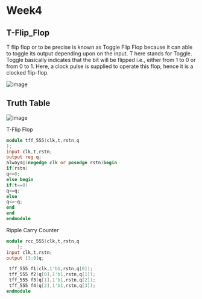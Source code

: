 # Week4
## T-Flip_Flop
T flip flop or to be precise is known as Toggle Flip Flop because it can able to toggle its output depending upon on the input.
T here stands for Toggle. Toggle basically indicates that the bit will be flipped i.e., either from 1 to 0 or from 0 to 1.
Here, a clock pulse is supplied to operate this flop, hence it is a clocked flip-flop.

![image](https://github.com/user-attachments/assets/e3a5cfdf-ed9d-42c3-8ab1-1e220b6cd315)
## Truth Table
![image](https://github.com/user-attachments/assets/81e09592-887c-4963-aa3d-d756853a7d71)

T-Flip Flop
```verilog
module tff_555(clk,t,rstn,q
);
input clk,t,rstn;
output reg q;
always@(negedge clk or posedge rstn)begin
if(rstn)
q<=0;
else begin
if(t==0)
q<=q;
else
q<=~q;
end
end
endmodule
```

Ripple Carry Counter
```verilog
module rcc_555(clk,t,rstn,q
    );
input clk,t,rstn;
output [3:0]q;

 tff_555 f1(clk,1'b1,rstn,q[0]);
 tff_555 f2(q[0],1'b1,rstn,q[1]);
 tff_555 f3(q[1],1'b1,rstn,q[2]);
 tff_555 f4(q[2],1'b1,rstn,q[3]);
endmodule
```



